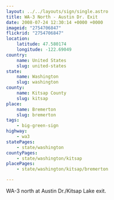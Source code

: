 ```yaml
---
layout: ../../layouts/sign/single.astro
title: WA-3 North - Austin Dr. Exit
date: 2008-07-24 12:30:14 +0000 +0000
imageid: "2754706847"
flickrid: "2754706847"
location:
    latitude: 47.580174
    longitude: -122.69049
country:
    name: United States
    slug: united-states
state:
    name: Washington
    slug: washington
county:
    name: Kitsap County
    slug: kitsap
place:
    name: Bremerton
    slug: bremerton
tags:
    - big-green-sign
highway:
    - wa3
statePages:
    - state/washington
countyPages:
    - state/washington/kitsap
placePages:
    - state/washington/kitsap/bremerton

---
```

WA-3 north at Austin Dr./Kitsap Lake exit.